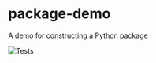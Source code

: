 # package-demo
A demo for constructing a Python package


![Tests](https://github.com/hidgjens/package-demo/actions/workflows/tests/badge.svg)
